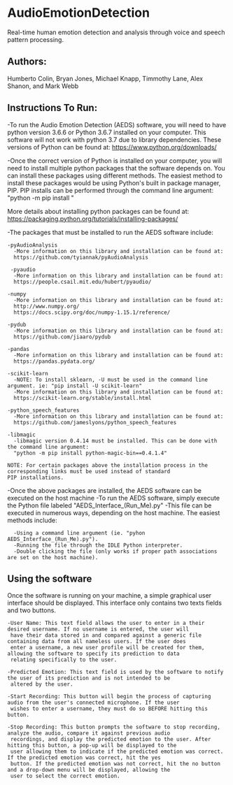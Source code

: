 # AudioEmotionDetection
Real-time human emotion detection and analysis through voice and speech pattern processing.
## Authors: 
Humberto Colin, Bryan Jones, Michael Knapp, Timmothy Lane, Alex Shanon, and Mark Webb

## Instructions To Run:
-To run the Audio Emotion Detection (AEDS) software, you will need to have python version 3.6.6 or Python 3.6.7 installed on
your computer. This software will not work with python 3.7 due to library dependencies. These versions of Python can be found at:
 https://www.python.org/downloads/
 
 -Once the correct version of Python is installed on your computer, you will need to install multiple python packages that the
  software depends on. You can install these packages using different methods. The easiest method to install these packages
  would be using Python's built in package manager, PIP. PIP installs can be performed through the command line argument:
  "python -m pip install <package name>"
 
  More details about installing python packages can be found at:
  https://packaging.python.org/tutorials/installing-packages/
  
  -The packages that must be installed to run the AEDS software include:
    
    -pyAudioAnalysis
      -More information on this library and installation can be found at:
      https://github.com/tyiannak/pyAudioAnalysis
      
     -pyaudio
      -More information on this library and installation can be found at:
      https://people.csail.mit.edu/hubert/pyaudio/
    
    -numpy
      -More information on this library and installation can be found at:
      http://www.numpy.org/
      https://docs.scipy.org/doc/numpy-1.15.1/reference/
    
    -pydub
      -More information on this library and installation can be found at:
      https://github.com/jiaaro/pydub
   
    -pandas
      -More information on this library and installation can be found at:
      https://pandas.pydata.org/
   
    -scikit-learn
      -NOTE: To install sklearn, -U must be used in the command line argument. ie: "pip install -U scikit-learn"
      -More information on this library and installation can be found at:
      https://scikit-learn.org/stable/install.html
   
    -python_speech_features
      -More information on this library and installation can be found at:
      https://github.com/jameslyons/python_speech_features
   
    -libmagic
      -libmagic version 0.4.14 must be installed. This can be done with the command line argument:
      "python -m pip install python-magic-bin==0.4.1.4"
      
    NOTE: For certain packages above the installation process in the corresponding links must be used instead of standard
    PIP installations.
    
  -Once the above packages are installed, the AEDS software can be executed on the host machine
  -To run the AEDS software, simply execute the Python file labeled "AEDS_Interface_(Run_Me).py"
    -This file can be executed in numerous ways, depending on the host machine. The easiest methods include:
    
      -Using a command line argument (ie. "pyhon AEDS_Interface_(Run_Me).py").
      -Running the file through the IDLE Python interpreter.
      -Double clicking the file (only works if proper path associations are set on the host machine).
      
## Using the software
Once the software is running on your machine, a simple graphical user interface should be displayed. This interface only
contains two texts fields and two buttons.

    -User Name: This text field allows the user to enter in a their desired username. If no username is entered, the user will
     have their data stored in and compared against a generic file containing data from all nameless users. If the user does
     enter a username, a new user profile will be created for them, allowing the software to specify its prediction to data
     relating specifically to the user.

    -Predicted Emotion: This text field is used by the software to notify the user of its prediction and is not intended to be
     altered by the user.

    -Start Recording: This button will begin the process of capturing audio from the user's connected microphone. If the user
     wishes to enter a username, they must do so BEFORE hitting this button.

    -Stop Recording: This button prompts the software to stop recording, analyze the audio, compare it against previous audio
     recordings, and display the predicted emotion to the user. After hitting this button, a pop-up will be displayed to the
     user allowing them to indicate if the predicted emotion was correct. If the predicted emotion was correct, hit the yes
     button. If the predicted emotion was not correct, hit the no button and a drop-down menu will be displayed, allowing the
     user to select the correct emotion.
